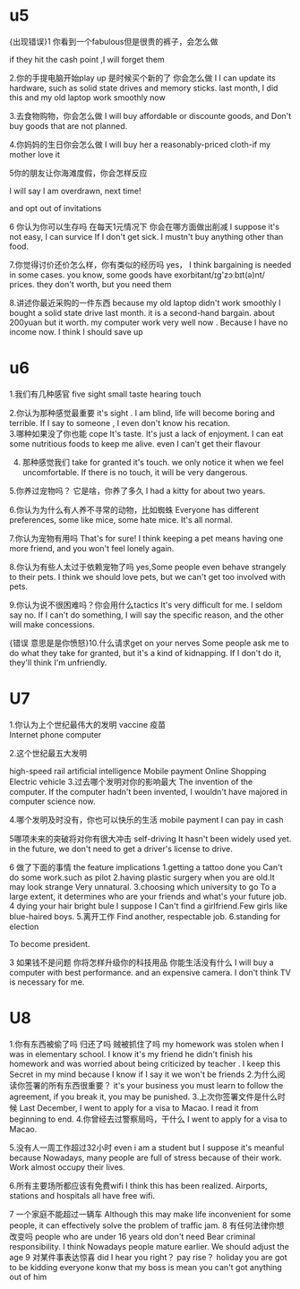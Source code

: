 # u5
{出现错误}1 你看到一个fabulous但是很贵的裤子，会怎么做

if they hit the cash point ,I will forget them

2.你的手提电脑开始play up 是时候买个新的了 你会怎么做
I I can update its hardware, such as solid state drives and memory sticks. last month, I did this and my old laptop work smoothly now

3.去食物购物，你会怎么做
I will buy affordable  or  discounte goods, and Don't buy goods that are not planned.

4.你妈妈的生日你会怎么做
I will buy her a reasonably-priced cloth-if my mother love it

5你的朋友让你海滩度假，你会怎样反应

I will say I am overdrawn, next time!

and opt out of invitations

6 你认为你可以生存吗 在每天1元情况下 你会在哪方面做出削减
I suppose it's not easy, I can survice If I don't get sick. I mustn't buy anything other than food.

7.你觉得讨价还价怎么样，你有类似的经历吗
yes， I think bargaining is needed in some cases.
you know, some goods have exorbitant/ɪg'zɔːbɪt(ə)nt/ prices. they don't worth, but you need them

8.讲述你最近采购的一件东西
because my old laptop didn't work smoothly
I bought a solid state drive last month. 
it is a second-hand bargain. about 200yuan but it worth. my computer work very well now .
 Because I have no income now. I think I should save up

 # u6
 1.我们有几种感官
 five sight small taste hearing touch

 2.你认为那种感觉最重要
 it's sight . I am blind, life will become boring and terrible. If I say to someone , I even don't know his recation.  
 3.哪种如果没了你也能 cope 
 It's taste. It's just a lack of enjoyment. 
 I can eat some nutritious foods to keep me alive. even I can't get their flavour

 4. 那种感觉我们 take for granted
    it's touch. we only notice it when we feel uncomfortable. If there is no touch, it will be very dangerous.

5.你养过宠物吗？ 它是啥，你养了多久
I had a kitty for about two years.

6.你认为为什么有人养不寻常的动物，比如蜘蛛
Everyone has different preferences, some like mice, some hate mice. 
It's all normal.

7.你认为宠物有用吗
That's for sure! 
I think keeping a pet means having one more friend, and you won't feel lonely again.

8.你认为有些人太过于依赖宠物了吗
yes,Some people even behave strangely to their pets. I think we should love pets, but we can't get too involved with pets.

9.你认为说不很困难吗？你会用什么tactics
It's very difficult for me. I seldom say no.
If I can't do something, I will say the specific reason, and the other  will make concessions.

{错误  意思是是你愤怒}10.什么请求get on your nerves
Some people ask me to do what they take for granted, but it's a kind of kidnapping. 
If I don't do it, they'll think I'm unfriendly.


# U7
1.你认为上个世纪最伟大的发明
vaccine  疫苗  
Internet
phone
computer

2.这个世纪最五大发明

high-speed rail
artificial intelligence
Mobile payment
 Online Shopping
Electric vehicle
 3.过去哪个发明对你的影响最大
 The invention of the computer. If the computer hadn't been invented, I wouldn't have majored in computer science now.

 4.哪个发明及时没有，你也可以快乐的生活
 mobile payment I can pay in cash

5哪项未来的突破将对你有很大冲击
self-driving
It hasn't been widely used yet.
in the future, we don't need to get a driver's license to drive.

6 做了下面的事情 the feature implications
  1.getting a tattoo done 
  you Can't do some work.such as pilot
2.having plastic surgery
 when you are old.It may look strange Very unnatural.
 3.choosing which university to go
 To a large extent, it determines who are your friends and what's your future job.
 4 dying your hair bright bule
 I suppose I Can't find a girlfriend.Few girls like blue-haired boys.
 5.离开工作
 Find another, respectable job.
 6.standing for election

To become president.

3 如果钱不是问题 你将怎样升级你的科技用品
你能生活没有什么
I will buy a computer with best performance. and an expensive camera. 
I don't think TV is necessary for me.

# U8
1.你有东西被偷了吗 归还了吗 贼被抓住了吗
my homework was stolen when I was in elementary school. I know it's my friend he didn't finish his homework and was worried about being criticized by teacher . I keep this Secret in my mind because I know if I say it we won't be friends
2.为什么阅读你签署的所有东西很重要？
it's your business  you must learn to follow the agreement, if you break it, you may be punished.
3.上次你签署文件是什么时候
Last December, I went to apply for a visa to Macao.
I read it from beginning to end.
4.你曾经去过警察局吗，干什么
I went to apply for a visa to Macao.

5.没有人一周工作超过32小时
even i am a student but I suppose it's meanful
because Nowadays, many people are full of stress because of their work. 
Work almost occupy their lives.

6.所有主要场所都应该有免费wifi
I think this has been realized. Airports, stations and hospitals all have free wifi.

7 一个家庭不能超过一辆车
Although this may make life inconvenient for some people, it can effectively solve the problem of traffic jam.
8 有任何法律你想改变吗
people who are under 16 years old don't need Bear criminal responsibility.
I think Nowadays people mature earlier. We should adjust the age
9 对某件事表达惊喜
did I hear you right？ pay rise？ holiday you are got  to be kidding
everyone konw that my boss is mean you can't got anything out of him